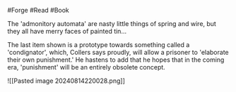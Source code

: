 #Forge #Read #Book 

The 'admonitory automata' are nasty little things of spring and wire, but they all have merry faces of painted tin…

The last item shown is a prototype towards something called a 'condignator', which, Collers says proudly, will allow a prisoner to 'elaborate their own punishment.' He hastens to add that he hopes that in the coming era, 'punishment' will be an entirely obsolete concept.

![[Pasted image 20240814220028.png]]